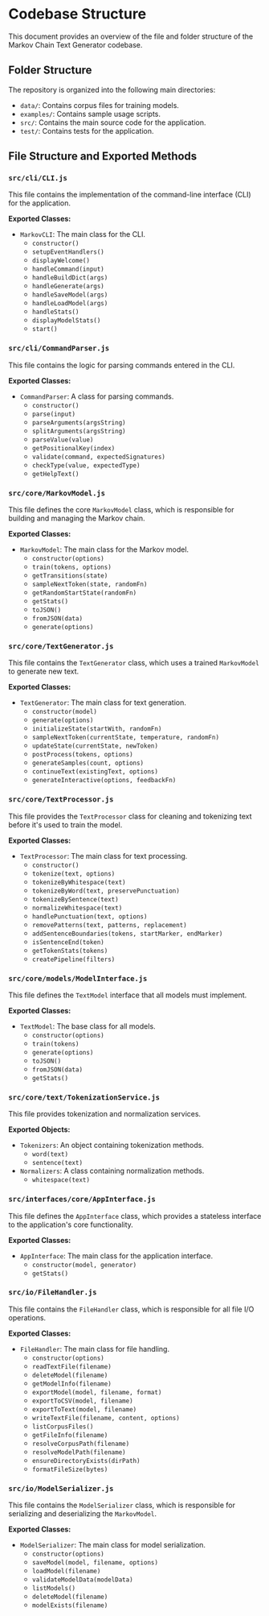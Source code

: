 # Codebase Structure

This document provides an overview of the file and folder structure of the Markov Chain Text Generator codebase.

## Folder Structure

The repository is organized into the following main directories:

-   `data/`: Contains corpus files for training models.
-   `examples/`: Contains sample usage scripts.
-   `src/`: Contains the main source code for the application.
-   `test/`: Contains tests for the application.

## File Structure and Exported Methods

### `src/cli/CLI.js`

This file contains the implementation of the command-line interface (CLI) for the application.

**Exported Classes:**

-   `MarkovCLI`: The main class for the CLI.
    -   `constructor()`
    -   `setupEventHandlers()`
    -   `displayWelcome()`
    -   `handleCommand(input)`
    -   `handleBuildDict(args)`
    -   `handleGenerate(args)`
    -   `handleSaveModel(args)`
    -   `handleLoadModel(args)`
    -   `handleStats()`
    -   `displayModelStats()`
    -   `start()`

### `src/cli/CommandParser.js`

This file contains the logic for parsing commands entered in the CLI.

**Exported Classes:**

-   `CommandParser`: A class for parsing commands.
    -   `constructor()`
    -   `parse(input)`
    -   `parseArguments(argsString)`
    -   `splitArguments(argsString)`
    -   `parseValue(value)`
    -   `getPositionalKey(index)`
    -   `validate(command, expectedSignatures)`
    -   `checkType(value, expectedType)`
    -   `getHelpText()`

### `src/core/MarkovModel.js`

This file defines the core `MarkovModel` class, which is responsible for building and managing the Markov chain.

**Exported Classes:**

-   `MarkovModel`: The main class for the Markov model.
    -   `constructor(options)`
    -   `train(tokens, options)`
    -   `getTransitions(state)`
    -   `sampleNextToken(state, randomFn)`
    -   `getRandomStartState(randomFn)`
    -   `getStats()`
    -   `toJSON()`
    -   `fromJSON(data)`
    -   `generate(options)`

### `src/core/TextGenerator.js`

This file contains the `TextGenerator` class, which uses a trained `MarkovModel` to generate new text.

**Exported Classes:**

-   `TextGenerator`: The main class for text generation.
    -   `constructor(model)`
    -   `generate(options)`
    -   `initializeState(startWith, randomFn)`
    -   `sampleNextToken(currentState, temperature, randomFn)`
    -   `updateState(currentState, newToken)`
    -   `postProcess(tokens, options)`
    -   `generateSamples(count, options)`
    -   `continueText(existingText, options)`
    -   `generateInteractive(options, feedbackFn)`

### `src/core/TextProcessor.js`

This file provides the `TextProcessor` class for cleaning and tokenizing text before it's used to train the model.

**Exported Classes:**

-   `TextProcessor`: The main class for text processing.
    -   `constructor()`
    -   `tokenize(text, options)`
    -   `tokenizeByWhitespace(text)`
    -   `tokenizeByWord(text, preservePunctuation)`
    -   `tokenizeBySentence(text)`
    -   `normalizeWhitespace(text)`
    -   `handlePunctuation(text, options)`
    -   `removePatterns(text, patterns, replacement)`
    -   `addSentenceBoundaries(tokens, startMarker, endMarker)`
    -   `isSentenceEnd(token)`
    -   `getTokenStats(tokens)`
    -   `createPipeline(filters)`

### `src/core/models/ModelInterface.js`

This file defines the `TextModel` interface that all models must implement.

**Exported Classes:**

-   `TextModel`: The base class for all models.
    -   `constructor(options)`
    -   `train(tokens)`
    -   `generate(options)`
    -   `toJSON()`
    -   `fromJSON(data)`
    -   `getStats()`

### `src/core/text/TokenizationService.js`

This file provides tokenization and normalization services.

**Exported Objects:**

-   `Tokenizers`: An object containing tokenization methods.
    -   `word(text)`
    -   `sentence(text)`
-   `Normalizers`: A class containing normalization methods.
    -   `whitespace(text)`

### `src/interfaces/core/AppInterface.js`

This file defines the `AppInterface` class, which provides a stateless interface to the application's core functionality.

**Exported Classes:**

-   `AppInterface`: The main class for the application interface.
    -   `constructor(model, generator)`
    -   `getStats()`

### `src/io/FileHandler.js`

This file contains the `FileHandler` class, which is responsible for all file I/O operations.

**Exported Classes:**

-   `FileHandler`: The main class for file handling.
    -   `constructor(options)`
    -   `readTextFile(filename)`
    -   `deleteModel(filename)`
    -   `getModelInfo(filename)`
    -   `exportModel(model, filename, format)`
    -   `exportToCSV(model, filename)`
    -   `exportToText(model, filename)`
    -   `writeTextFile(filename, content, options)`
    -   `listCorpusFiles()`
    -   `getFileInfo(filename)`
    -   `resolveCorpusPath(filename)`
    -   `resolveModelPath(filename)`
    -   `ensureDirectoryExists(dirPath)`
    -   `formatFileSize(bytes)`

### `src/io/ModelSerializer.js`

This file contains the `ModelSerializer` class, which is responsible for serializing and deserializing the `MarkovModel`.

**Exported Classes:**

-   `ModelSerializer`: The main class for model serialization.
    -   `constructor(options)`
    -   `saveModel(model, filename, options)`
    -   `loadModel(filename)`
    -   `validateModelData(modelData)`
    -   `listModels()`
    -   `deleteModel(filename)`
    -   `modelExists(filename)`
